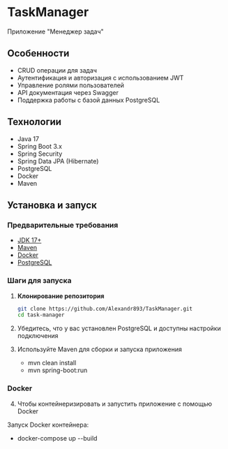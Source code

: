 # TaskManager
Приложение "Менеджер задач"


## Особенности

- CRUD операции для задач
- Аутентификация и авторизация с использованием JWT
- Управление ролями пользователей
- API документация через Swagger
- Поддержка работы с базой данных PostgreSQL

## Технологии

- Java 17
- Spring Boot 3.x
- Spring Security
- Spring Data JPA (Hibernate)
- PostgreSQL
- Docker
- Maven

## Установка и запуск

### Предварительные требования

- [JDK 17+](https://adoptopenjdk.net/)
- [Maven](https://maven.apache.org/)
- [Docker](https://www.docker.com/)
- [PostgreSQL](https://www.postgresql.org/)

### Шаги для запуска

1. **Клонирование репозитория**

   ```bash
   git clone https://github.com/Alexandr893/TaskManager.git
   cd task-manager

2. Убедитесь, что у вас установлен PostgreSQL и доступны настройки подключения


3. Используйте Maven для сборки и запуска приложения

   - mvn clean install
   - mvn spring-boot:run

### Docker

4. Чтобы контейнеризировать и запустить приложение с помощью Docker

  Запуск Docker контейнера:

   - docker-compose up --build
